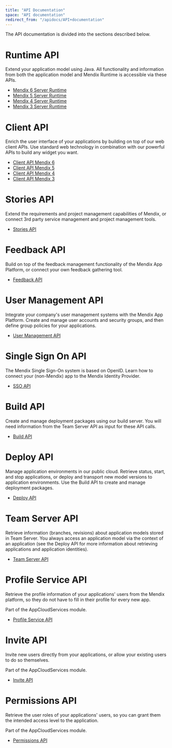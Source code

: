 ```yaml
---
title: "API Documentation"
space: "API documentation"
redirect_from: "/apidocs/API+documentation"
---
```


The API documentation is divided into the sections described below.

# Runtime API

Extend your application model using Java. All functionality and information from both the application model and Mendix Runtime is accessible via these APIs.

*   [Mendix 6 Server Runtime](https://apidocs.mendix.com/6/runtime/)
*   [Mendix 5 Server Runtime](https://apidocs.mendix.com/5/runtime/)
*   [Mendix 4 Server Runtime](https://apidocs.mendix.com/4/runtime/)
*   [Mendix 3 Server Runtime](https://apidocs.mendix.com/3/runtime/)

# Client API

Enrich the user interface of your applications by building on top of our web client APIs. Use standard web technology in combination with our powerful APIs to build any widget you want.

*   [Client API Mendix 6](https://apidocs.mendix.com/6/client/)
*   [Client API Mendix 5](https://apidocs.mendix.com/5/client/)
*   [Client API Mendix 4](https://apidocs.mendix.com/4/client/)
*   [Client API Mendix 3](https://apidocs.mendix.com/3/client/)

# Stories API

Extend the requirements and project management capabilities of Mendix, or connect 3rd party service management and project management tools.

*   [Stories API](/apidocs/Stories+API)

# Feedback API

Build on top of the feedback management functionality of the Mendix App Platform, or connect your own feedback gathering tool.

*   [Feedback API](/apidocs/Feedback+API)

# User Management API

Integrate your company's user management systems with the Mendix App Platform. Create and manage user accounts and security groups, and then define group policies for your applications.

*   [User Management API](/apidocs/User+Management+API)

# Single Sign On API

The Mendix Single Sign-On system is based on OpenID. Learn how to connect your (non-Mendix) app to the Mendix Identity Provider.

*   [SSO API](/apidocs/Single+Sign-On+API)

# Build API

Create and manage deployment packages using our build server. You will need information from the Team Server API as input for these API calls.

*   [Build API](/apidocs/Build+API)

# Deploy API

Manage application environments in our public cloud. Retrieve status, start, and stop applications, or deploy and transport new model versions to application environments. Use the Build API to create and manage deployment packages.

*   [Deploy API](/apidocs/Deploy+API)

# Team Server API

Retrieve information (branches, revisions) about application models stored in Team Server. You always access an application model via the context of an application (see the Deploy API for more information about retrieving applications and application identities).

*   [Team Server API](/apidocs/Team+Server+API)

# Profile Service API

Retrieve the profile information of your applications' users from the Mendix platform, so they do not have to fill in their profile for every new app.

Part of the AppCloudServices module.

*   [Profile Service API](/apidocs/Profile+API)

# Invite API

Invite new users directly from your applications, or allow your existing users to do so themselves.

Part of the AppCloudServices module.

*   [Invite API](/apidocs/Invite+API)

# Permissions API

Retrieve the user roles of your applications' users, so you can grant them the intended access level to the application.

Part of the AppCloudServices module.

*   [Permissions API](Permissions+API)
